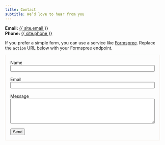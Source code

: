 ```yaml
---
title: Contact
subtitle: We’d love to hear from you
---
```

**Email:** <a href="mailto:{{ site.email }}">{{ site.email }}</a><br>
**Phone:** <a href="tel:{{ site.phone | replace: '(', '' | replace: ')', '' | replace: ' ', '' | replace: '-', '' }}">{{ site.phone }}</a>

If you prefer a simple form, you can use a service like <a href="https://formspree.io/" target="_blank" rel="noopener">Formspree</a>.
Replace the `action` URL below with your Formspree endpoint.

<form class="round" method="POST" action="https://example.com/your-form-endpoint" style="background:var(--paper); border:1px solid #f0e6de; padding:1rem;">
  <label>Name<br><input required name="name" type="text" style="width:100%"></label><br><br>
  <label>Email<br><input required name="email" type="email" style="width:100%"></label><br><br>
  <label>Message<br><textarea required name="message" rows="5" style="width:100%"></textarea></label><br><br>
  <button class="btn btn-primary" type="submit">Send</button>
</form>
